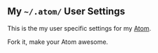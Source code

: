## My `~/.atom/` User Settings

This is the my user specific settings for my [Atom](https://github.com/atom/).

Fork it, make your Atom awesome.
